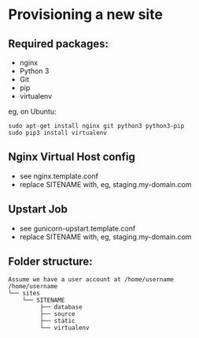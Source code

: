 Provisioning a new site
=======================
## Required packages:
* nginx
* Python 3
* Git
* pip
* virtualenv

eg, on Ubuntu:

    sudo apt-get install nginx git python3 python3-pip
    sudo pip3 install virtualenv

## Nginx Virtual Host config

* see nginx.template.conf
* replace SITENAME with, eg, staging.my-domain.com

## Upstart Job

* see gunicorn-upstart.template.conf
* replace SITENAME with, eg, staging.my-domain.com

## Folder structure:
    Assume we have a user account at /home/username
    /home/username
    └── sites
        └── SITENAME
             ├── database
             ├── source
             ├── static
             └── virtualenv


